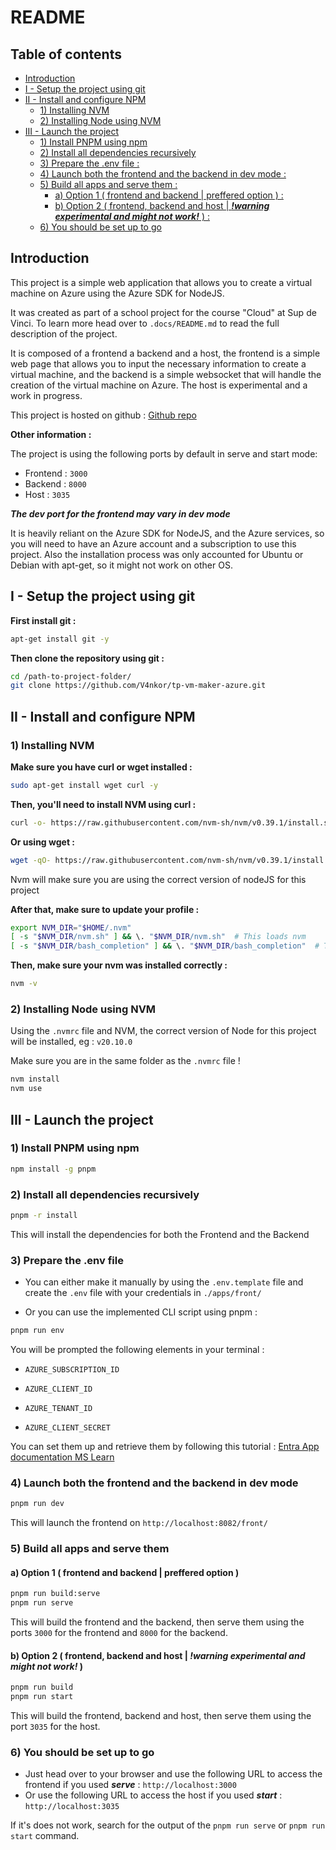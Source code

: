# README

## Table of contents

- [Introduction](#introduction)
- [I - Setup the project using git](#i---setup-the-project-using-git)
- [II - Install and configure NPM](#ii---install-and-configure-npm)
  - [1) Installing NVM](#1-installing-nvm)
  - [2) Installing Node using NVM](#2-installing-npm-using-nvm)
- [III - Launch the project](#iii---launch-the-project)
  - [1) Install PNPM using npm](#1-install-pnpm-using-npm)
  - [2) Install all dependencies recursively](#2-install-all-dependencies-recursively)
  - [3) Prepare the .env file :](#3-prepare-the-env-file)
  - [4) Launch both the frontend and the backend in dev mode :](#4-launch-both-the-frontend-and-the-backend-in-dev-mode)
  - [5) Build all apps and serve them :](#5-build-all-apps-and-serve-them)
    - [a) Option 1 ( frontend and backend | preffered option ) :](#a-option-1--frontend-and-backend--preffered-option)
    - [b) Option 2 ( frontend, backend and host | ***!warning experimental and might not work!*** )  :](#b-option-2--frontend-backend-and-host--warning-experimental-and-might-not-work)
  - [6) You should be set up to go](#6-you-should-be-set-up-to-go)

## Introduction

This project is a simple web application that allows you to create a virtual machine on Azure using the Azure SDK for NodeJS.

It was created as part of a school project for the course "Cloud" at Sup de Vinci.
To learn more head over to `.docs/README.md` to read the full description of the project.

It is composed of a frontend a backend and a host, the frontend is a simple web page that allows you to input the necessary information to create a virtual machine, and the backend is a simple websocket that will handle the creation of the virtual machine on Azure. The host is experimental and a work in progress.

This project is hosted on github : [Github repo](https://github.com/V4nkor/tp-vm-maker-azure)

**Other information :**

The project is using the following ports by default in serve and start mode:

* Frontend : `3000`
* Backend : `8000`
* Host : `3035`

***The dev port for the frontend may vary in dev mode***

It is heavily reliant on the Azure SDK for NodeJS, and the Azure services, so you will need to have an Azure account and a subscription to use this project.
Also the installation process was only accounted for Ubuntu or Debian with apt-get, so it might not work on other OS.

## I - Setup the project using git

**First install git :**

```bash
apt-get install git -y
```

**Then clone the repository using git :**

```bash
cd /path-to-project-folder/
git clone https://github.com/V4nkor/tp-vm-maker-azure.git
```

## II - Install and configure NPM

### 1) Installing NVM

**Make sure you have curl or wget installed :**

```bash
sudo apt-get install wget curl -y
```

**Then, you'll need to install NVM using curl :**

```bash
curl -o- https://raw.githubusercontent.com/nvm-sh/nvm/v0.39.1/install.sh | bash
```

**Or using wget :**

```bash
wget -qO- https://raw.githubusercontent.com/nvm-sh/nvm/v0.39.1/install.sh | bash
```

Nvm will make sure you are using the correct version of nodeJS for this project

**After that, make sure to update your profile :**

```bash
export NVM_DIR="$HOME/.nvm"
[ -s "$NVM_DIR/nvm.sh" ] && \. "$NVM_DIR/nvm.sh"  # This loads nvm
[ -s "$NVM_DIR/bash_completion" ] && \. "$NVM_DIR/bash_completion"  # This loads nvm bash_completion
```

**Then, make sure your nvm was installed correctly :**

```bash
nvm -v
```

### 2) Installing Node using NVM

Using the `.nvmrc` file and NVM, the correct version of Node for this project will be installed, eg : `v20.10.0`

Make sure you are in the same folder as the `.nvmrc` file !

```bash
nvm install
nvm use
```

## III - Launch the project

### 1) Install PNPM using npm

```bash
npm install -g pnpm
```

### 2) Install all dependencies recursively

```bash
pnpm -r install
```

This will install the dependencies for both the Frontend and the Backend

### 3) Prepare the .env file

* You can either make it manually by using the `.env.template` file and create the `.env` file with your credentials in `./apps/front/`

* Or you can use the implemented CLI script using pnpm : 

```bash
pnpm run env
```

You will be prompted the following elements in your terminal : 

* `AZURE_SUBSCRIPTION_ID`

* `AZURE_CLIENT_ID`

* `AZURE_TENANT_ID`

* `AZURE_CLIENT_SECRET`

You can set them up and retrieve them by following this tutorial : [Entra App documentation MS Learn](https://learn.microsoft.com/en-us/entra/identity-platform/howto-create-service-principal-portal#get-application-id-and-authentication-key)

### 4) Launch both the frontend and the backend in dev mode

```bash
pnpm run dev
```

This will launch the frontend on `http://localhost:8082/front/`



### 5) Build all apps and serve them

#### a) Option 1 ( frontend and backend | preffered option )
  
```bash
pnpm run build:serve
pnpm run serve
```

This will build the frontend and the backend, then serve them using the ports `3000` for the frontend and `8000` for the backend.

#### b) Option 2 ( frontend, backend and host | ***!warning experimental and might not work!*** )

```bash
pnpm run build
pnpm run start
```
This will build the frontend, backend and host, then serve them using the port `3035` for the host. 

### 6) You should be set up to go

- Just head over to your browser and use the following URL to access the frontend if you used ***serve*** : `http://localhost:3000`
- Or use the following URL to access the host if you used ***start*** : `http://localhost:3035`

If it's does not work, search for the output of the `pnpm run serve` or `pnpm run start` command.
